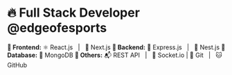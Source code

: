 # 🔥 Full Stack Developer @edgeofesports

**🚀 Frontend:** ⚛️ React.js   |   🧭 Next.js
**🔧 Backend:** 🚂 Express.js   |   🧭 Nest.js
**💾 Database:** 🍃 MongoDB
**📡 Others:** 📬 REST API   |   💬 Socket.io  |  🔧 Git   |   🐱 GitHub
<!--
**dev-dheerajthakur/dev-dheerajthakur** is a ✨ _special_ ✨ repository because its `README.md` (this file) appears on your GitHub profile.

Here are some ideas to get you started:

- 🔭 I’m currently working on ...
- 🌱 I’m currently learning ...
- 👯 I’m looking to collaborate on ...
- 🤔 I’m looking for help with ...
- 💬 Ask me about ...
- 📫 How to reach me: ...
- 😄 Pronouns: ...
- ⚡ Fun fact: ...
-->
